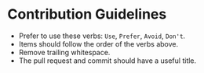 # Contribution Guidelines

* Prefer to use these verbs: `Use`, `Prefer`, `Avoid`, `Don't`.
* Items should follow the order of the verbs above.
* Remove trailing whitespace.
* The pull request and commit should have a useful title.
